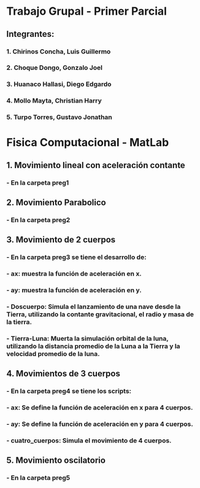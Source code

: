 # Trabajo Grupal - Primer Parcial
## Integrantes:
### 1. Chirinos Concha, Luis Guillermo
### 2. Choque Dongo, Gonzalo Joel
### 3. Huanaco Hallasi, Diego Edgardo
### 4. Mollo Mayta, Christian Harry
### 5. Turpo Torres, Gustavo Jonathan

# Fisica Computacional - MatLab
## 1. Movimiento lineal con aceleración contante
### - En la carpeta preg1
## 2. Movimiento Parabolico
### - En la carpeta preg2
## 3. Movimiento de 2 cuerpos
### - En la carpeta preg3 se tiene el desarrollo de:
### - ax: muestra la función de aceleración en x.
### - ay: muestra la función de aceleración en y.
### - Doscuerpo: Simula el lanzamiento de una nave desde la Tierra, utilizando la contante gravitacional, el radio y masa de la tierra.
### - Tierra-Luna: Muerta la simulación orbital de la luna, utilizando la distancia promedio de la Luna a la Tierra y la velocidad promedio de la luna.
## 4. Movimientos de 3 cuerpos
### - En la carpeta preg4 se tiene los scripts:
### - ax: Se define la función de aceleración en x para 4 cuerpos.
### - ay: Se define la función de aceleración en y para 4 cuerpos.
### - cuatro_cuerpos: Simula el movimiento de 4 cuerpos.
## 5. Movimiento oscilatorio
### - En la carpeta preg5
